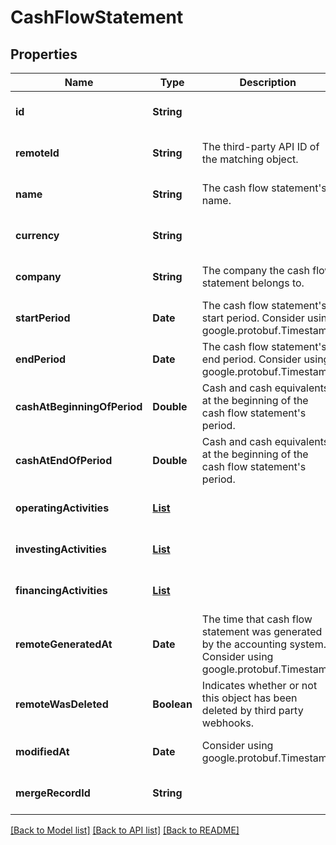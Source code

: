 # CashFlowStatement
## Properties

| Name | Type | Description | Notes |
|------------ | ------------- | ------------- | -------------|
| **id** | **String** |  | [optional] [default to null] |
| **remoteId** | **String** | The third-party API ID of the matching object. | [optional] [default to null] |
| **name** | **String** | The cash flow statement&#39;s name. | [optional] [default to null] |
| **currency** | **String** |  | [optional] [default to null] |
| **company** | **String** | The company the cash flow statement belongs to. | [optional] [default to null] |
| **startPeriod** | **Date** | The cash flow statement&#39;s start period.  Consider using google.protobuf.Timestamp | [optional] [default to null] |
| **endPeriod** | **Date** | The cash flow statement&#39;s end period.  Consider using google.protobuf.Timestamp | [optional] [default to null] |
| **cashAtBeginningOfPeriod** | **Double** | Cash and cash equivalents at the beginning of the cash flow statement&#39;s period. | [optional] [default to null] |
| **cashAtEndOfPeriod** | **Double** | Cash and cash equivalents at the beginning of the cash flow statement&#39;s period. | [optional] [default to null] |
| **operatingActivities** | [**List**](ReportItem.md) |  | [optional] [default to null] |
| **investingActivities** | [**List**](ReportItem.md) |  | [optional] [default to null] |
| **financingActivities** | [**List**](ReportItem.md) |  | [optional] [default to null] |
| **remoteGeneratedAt** | **Date** | The time that cash flow statement was generated by the accounting system.  Consider using google.protobuf.Timestamp | [optional] [default to null] |
| **remoteWasDeleted** | **Boolean** | Indicates whether or not this object has been deleted by third party webhooks. | [optional] [default to null] |
| **modifiedAt** | **Date** | Consider using google.protobuf.Timestamp | [optional] [default to null] |
| **mergeRecordId** | **String** |  | [optional] [default to null] |

[[Back to Model list]](../README.md#documentation-for-models) [[Back to API list]](../README.md#documentation-for-api-endpoints) [[Back to README]](../README.md)

